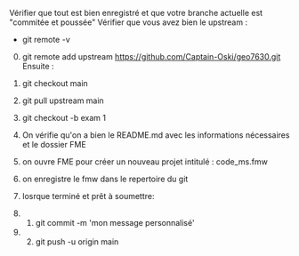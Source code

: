 
Vérifier que tout est bien enregistré et que votre branche actuelle est "commitée et poussée"
Vérifier que vous avez bien le upstream : 
- git remote -v

0. git remote add upstream https://github.com/Captain-Oski/geo7630.git
Ensuite :

1. git checkout main
2. git pull upstream main
3. git checkout -b exam 1
4. On vérifie qu'on a bien le README.md avec les informations nécessaires et le dossier FME
5. on ouvre FME pour créer un nouveau projet intitulé : code_ms.fmw
6. on enregistre le fmw dans le repertoire du git
7. losrque terminé et prêt à soumettre: 
8. 1. git commit -m 'mon message personnalisé'
8. 2. git push -u origin main
